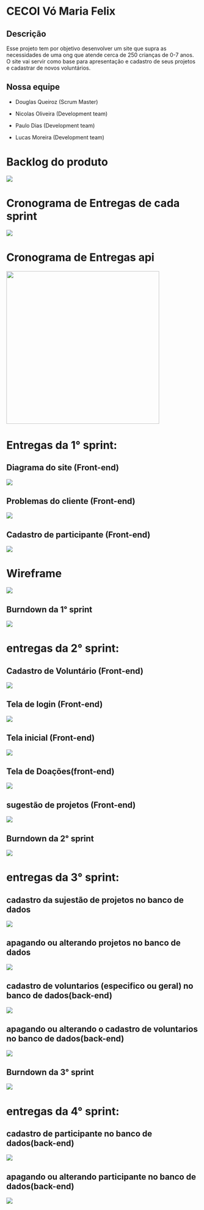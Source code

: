 <h1>CECOI Vó Maria Felix</h1>
<h2>Descrição</h2>
<p>Esse projeto tem por objetivo desenvolver um site que supra as necessidades de uma ong que atende cerca de 250 crianças de 0-7 anos. O site vai servir como base para apresentação e cadastro de seus projetos e cadastrar de novos voluntários.<p>
<h2>Nossa equipe</h2>

- Douglas Queiroz (Scrum Master)

- Nicolas Oliveira (Development team)

- Paulo Dias (Development team)

- Lucas Moreira (Development team)

# Backlog do produto
<img src = "https://user-images.githubusercontent.com/79916547/118268072-47a32b00-b493-11eb-81c1-e09e69ad56e0.png">

# Cronograma de Entregas de cada sprint
<img src ="https://user-images.githubusercontent.com/79916547/118441399-89b0b480-b6bf-11eb-874f-252b01ad436b.png">

# Cronograma de Entregas api
<img width="400" height="400" src="https://user-images.githubusercontent.com/79916547/114107171-d88c5280-98a6-11eb-95c7-7206b3f16319.jpg">

# Entregas da 1° sprint:

<h2>Diagrama do site (Front-end)</h2>
<img src="https://user-images.githubusercontent.com/79916547/114102397-9b6f9280-989d-11eb-887a-566c4e3abb07.jpg">

<h2>Problemas do cliente (Front-end)</h2>
<img src="https://user-images.githubusercontent.com/79916547/112776552-5c784c00-9016-11eb-8554-8252c33a9418.jpg">

<h2>Cadastro de participante (Front-end)</h2>
<img src="https://user-images.githubusercontent.com/79916547/112778461-fe019c80-901a-11eb-94b2-0e73afdb60bd.gif">

# Wireframe
<img src=https://user-images.githubusercontent.com/79916547/115158313-e2ab0f80-a063-11eb-9419-5f86c70763ba.png>
 
<h2>Burndown da 1° sprint</h2>
<img src=https://user-images.githubusercontent.com/79916547/115173861-8b766080-a09e-11eb-91da-8268663a04ec.png>
 
 # entregas da 2° sprint: 
 
 <h2>Cadastro de Voluntário (Front-end)</h2>
<img src=https://user-images.githubusercontent.com/79916547/115017647-36afcb80-9e8d-11eb-8a34-0b1a7e87e553.gif>

<h2>Tela de login (Front-end)</h2>
<img src=https://user-images.githubusercontent.com/79916547/115157448-af668180-a05f-11eb-8322-b77381055e75.gif>

<h2>Tela inicial (Front-end)</h2>
<img src=https://user-images.githubusercontent.com/79916547/115134003-ffebc980-9fe2-11eb-9bbb-0b48354b9b2f.gif>

<h2>Tela de Doações(front-end)</h2>
<img src=https://user-images.githubusercontent.com/79916547/115155638-4a0e9280-a057-11eb-921c-a3aad14c1589.gif>

<h2>sugestão de projetos (Front-end)</h2>
<img src=https://user-images.githubusercontent.com/79916547/115134810-d71b0280-9fe9-11eb-99ca-8c9ac80e9f7f.gif>

<h2>Burndown da 2° sprint</h2>
<img src=https://user-images.githubusercontent.com/79916547/115158629-75987980-a065-11eb-958d-46c70e83ef8f.png>

# entregas da 3° sprint:

<h2>cadastro da sujestão de projetos no banco de dados</h2> 
<img src =https://user-images.githubusercontent.com/79916547/118424840-57428f80-b69e-11eb-856c-88b3cf0eedf1.gif>

<h2>apagando ou alterando projetos no banco de dados</h2> 
<img src =https://user-images.githubusercontent.com/79916547/118425389-7ee62780-b69f-11eb-881e-3f18da96cb8e.gif>

<h2>cadastro de voluntarios (especifico ou geral) no banco de dados(back-end)</h2> 
<img src ="https://user-images.githubusercontent.com/79916547/118446159-af40bc80-b6c5-11eb-8655-a4ea44a83992.gif">

<h2>apagando ou alterando o cadastro de voluntarios no banco de dados(back-end)</h2> 
<img src ="https://user-images.githubusercontent.com/79916547/118446026-8a4c4980-b6c5-11eb-98c0-3aa227d22757.gif">

<h2>Burndown da 3° sprint</h2>
<img src ="https://user-images.githubusercontent.com/79916547/118442106-85d16200-b6c0-11eb-9d42-4f7f179d093a.png">

# entregas da 4° sprint:
<h2>cadastro de participante no banco de dados(back-end)</h2>
<img src = "https://user-images.githubusercontent.com/79916547/119668306-71ead600-be0d-11eb-8d1d-ec3174fb6a29.gif">

<h2>apagando ou alterando participante no banco de dados(back-end)</h2> 
<img src = "https://user-images.githubusercontent.com/79916547/119668442-93e45880-be0d-11eb-8dda-0e20565ff610.gif">
